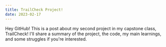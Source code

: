```yaml
---
title: TrailCheck Project!
date: 2023-02-17
---
```



Hey GitHub! This is a post about my second project in my capstone class, TrailCheck! I'll share a summary of the project, the code, my main learnings, and some struggles if you're interested.
